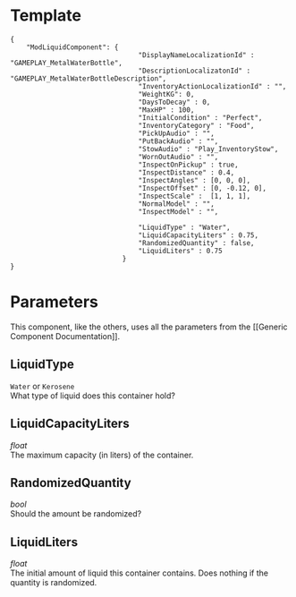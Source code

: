 # Template
```
{
    "ModLiquidComponent": {
                                "DisplayNameLocalizationId" : "GAMEPLAY_MetalWaterBottle",
                                "DescriptionLocalizatonId" : "GAMEPLAY_MetalWaterBottleDescription",
                                "InventoryActionLocalizationId" : "",
                                "WeightKG": 0,
                                "DaysToDecay" : 0,
                                "MaxHP" : 100,
                                "InitialCondition" : "Perfect",
                                "InventoryCategory" : "Food",
                                "PickUpAudio" : "",
                                "PutBackAudio" : "",
                                "StowAudio" : "Play_InventoryStow",
                                "WornOutAudio" : "",
                                "InspectOnPickup" : true,
                                "InspectDistance" : 0.4,
                                "InspectAngles" : [0, 0, 0],
                                "InspectOffset" : [0, -0.12, 0],
                                "InspectScale" :  [1, 1, 1],
                                "NormalModel" : "",
                                "InspectModel" : "",

                                "LiquidType" : "Water",
                                "LiquidCapacityLiters" : 0.75,
                                "RandomizedQuantity" : false,
                                "LiquidLiters" : 0.75
                            }
}
```

# Parameters

This component, like the others, uses all the parameters from the [[Generic Component Documentation]].

## LiquidType
`Water` or `Kerosene`<br/>
What type of liquid does this container hold?

## LiquidCapacityLiters
*float*<br/>
The maximum capacity (in liters) of the container.

## RandomizedQuantity
*bool*<br/>
Should the amount be randomized?

## LiquidLiters
*float*<br/>
The initial amount of liquid this container contains. Does nothing if the quantity is randomized.